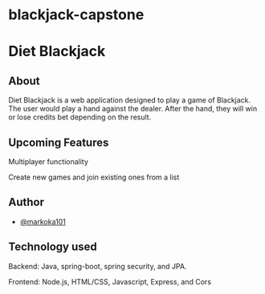 # blackjack-capstone
# Diet Blackjack

## About
Diet Blackjack is a web application designed to play a game of Blackjack. The user would
play a hand against the dealer. After the hand, they will win or lose credits bet depending
on the result.

## Upcoming Features
Multiplayer functionality

Create new games and join existing ones from a list

## Author
- [@markoka101](https://github.com/markoka101)

## Technology used

Backend: Java, spring-boot, spring security, and JPA.

Frontend: Node.js, HTML/CSS, Javascript, Express, and Cors
